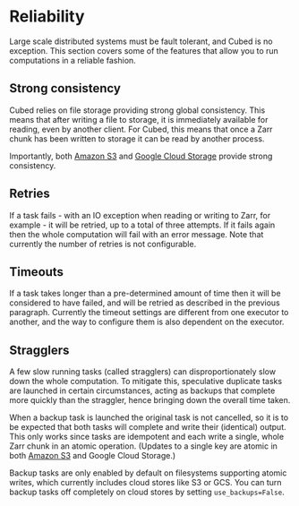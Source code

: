 # Reliability

Large scale distributed systems must be fault tolerant, and Cubed is no exception. This section covers some of the features that allow you to run computations in a reliable fashion.

## Strong consistency

Cubed relies on file storage providing strong global consistency. This means that after writing a file to storage, it is
immediately available for reading, even by another client. For Cubed, this means that once a Zarr chunk has been written to storage it can be read by another process.

Importantly, both [Amazon S3](https://aws.amazon.com/s3/consistency/) and [Google Cloud Storage](https://cloud.google.com/storage/docs/consistency) provide strong consistency.

## Retries

If a task fails - with an IO exception when reading or writing to Zarr, for example - it will be retried, up to a total of three attempts. If it fails again then the whole computation will fail with an error message. Note that currently the number of retries is not configurable.

## Timeouts

If a task takes longer than a pre-determined amount of time then it will be considered to have failed, and will be retried as described in the previous paragraph. Currently the timeout settings are different from one executor to another, and the way to configure them is also dependent on the executor.

## Stragglers

A few slow running tasks (called stragglers) can disproportionately slow down the whole computation. To mitigate this, speculative duplicate tasks are launched in certain circumstances, acting as backups that complete more quickly than the straggler, hence bringing down the overall time taken.

When a backup task is launched the original task is not cancelled, so it is to be expected that both tasks will complete and write their (identical) output. This only works since tasks are idempotent and each write a single, whole Zarr chunk in an atomic operation. (Updates to a single key are atomic in both [Amazon S3](https://docs.aws.amazon.com/AmazonS3/latest/userguide/Welcome.html#ConsistencyModel) and Google Cloud Storage.)

Backup tasks are only enabled by default on filesystems supporting atomic writes, which currently includes cloud stores like S3 or GCS. You can turn backup tasks off completely on cloud stores by setting ``use_backups=False``.
